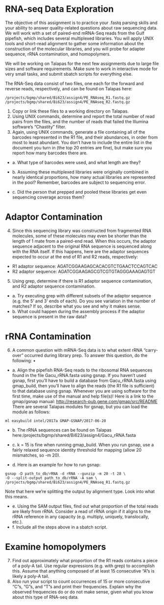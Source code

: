# RNA-seq Data Exploration
The objective of this assignment is to practice your .fastq parsing skills and your ability to answer quality-related questions about raw sequencing data. We will work with a set of paired-end mRNA-Seq reads from the Gulf pipefish, which includes several multiplexed libraries. You will apply UNIX tools and short-read alignment to gather some information about the construction of the molecular libraries, and you will probe for adapter sequence, rRNA contamination, and homopolymers.

We will be working on Talapas for the next few assignments due to large file sizes and software requirements. Make sure to work in interactive mode for very small tasks, and submit sbatch scripts for everything else.

The RNA-Seq data consist of two files, one each for the forward and reverse reads, respectively, and can be found on Talapas here:
```
/projects/bgmp/shared/Bi623/assign4/PE_RNAseq_R1.fastq.gz
/projects/bgmp/shared/Bi623/assign4/PE_RNAseq_R2.fastq.gz
```
1.	Copy or link these files to a working directory on Talapas.
2.	Using UNIX commands, determine and report the total number of read pairs from the files, and the number of reads that failed the Illumina software’s “Chastity” filter.
3.	Again, using UNIX commands, generate a file containing all of the barcodes represented in the R1 file, and their abundances, in order from most to least abundant. You donʼt have to include the entire list in the document you turn in (the top 20 entries are fine), but make sure you report how many barcodes there are.
	
- a.	What type of barcodes were used, and what length are they?
	
- b.	Assuming these multiplexed libraries were originally combined in nearly identical proportions, how many actual libraries are represented in the pool? Remember, barcodes are subject to sequencing error.

- c.	Did the person that prepped and pooled these libraries get even sequencing coverage across them?
# Adaptor Contamination
4.	Since this sequencing library was constructed from fragmented RNA molecules, some of these molecules may even be shorter than the length of 1 mate from a paired-end read. When this occurs, the adaptor sequence adjacent to the original RNA sequence is sequenced along with the RNA itself. If this happens, here are the adaptor sequences expected to occur at the end of R1 and R2 reads, respectively:
-	R1 adaptor sequence: AGATCGGAAGAGCACACGTCTGAACTCCAGTCAC
-	R2 adaptor sequence: AGATCGGAAGAGCGTCGTGTAGGGAAAGAGTGT
5.	Using grep, determine if there is R1 adaptor sequence contamination, and R2 adaptor sequence contamination.

- a.	Try executing grep with different subsets of the adaptor sequence (e.g. the 5’ and 3’ ends of each). Do you see variation in the number of matches? If so, describe what you see and why it makes sense.
- b.	What could happen during the assembly process if the adaptor sequence is present in the raw data?
# rRNA Contamination
6.	A common question with mRNA-Seq data is to what extent rRNA “carry-over” occurred during library prep. To answer this question, do the following:
•	
- a.	Align the pipefish RNA-Seq reads to the ribosomal RNA sequences found in the file Gacu_rRNA.fasta using gsnap. If you haven’t used gsnap, first you’ll have to build a database from Gacu_rRNA.fasta using gmap_build, then you’ll have to align the reads (the R1 file is sufficient) to that database using gsnap. Whenever you are using software for the first time, make use of the manual and help file(s)! Here is a link to the gmap/gsnap manual: http://research-pub.gene.com/gmap/src/README
There are several Talapas modules for gsnap, but you can load the module as follows:
```
ml easybuild intel/2017a GMAP-GSNAP/2017-06-20
```

- b.	The rRNA sequences can be found on Talapas here:/projects/bgmp/shared/Bi623/assign4/Gacu_rRNA.fasta
	
- c.	k = 15 is fine when running gmap_build. When you run gsnap, use a fairly relaxed sequence identity threshold for mapping (allow 20 mismatches, so -m 20).
	
- d.	Here is an example for how to run gsnap:
```
gsnap -D path_to_db/rRNA -d rRNA --gunzip -m 20 -t 28 \
-O --split-output path_to_db/rRNA -A sam \
/projects/bgmp/shared/Bi623/assign4/PE_RNAseq_R1.fastq.gz
```
Note that here we’re splitting the output by alignment type. Look into what this means.

- e.	Using the SAM output files, find out what proportion of the total reads are likely from rRNA. Consider a read of rRNA origin if it aligns to the rRNA reference in any capacity (e.g. multiply, uniquely, translocally, etc.).	
- f.	Include all the steps above in a sbatch script.
# Examine homopolymers
7.	Find out approximately what proportion of the R1 reads contains a piece of a poly-A tail. Use regular expressions (e.g. with grep) to accomplish this. Assume that anything composed of at least 15 consecutive “A”s is likely a poly-A tail.
8.	Also run your script to count occurrences of 15 or more consecutive “C”s, “G”s, and “T”s and print their frequencies. Explain why the observed frequencies do or do not make sense, given what you know about this type of RNA-seq data.

